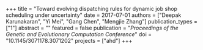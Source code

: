 +++
title = "Toward evolving dispatching rules for dynamic job shop scheduling under uncertainty"
date = 2017-07-01
authors = ["Deepak Karunakaran", "Yi Mei", "Gang Chen", "Mengjie Zhang"]
publication_types = ["1"]
abstract = ""
featured = false
publication = "*Proceedings of the Genetic and Evolutionary Computation Conference*"
doi = "10.1145/3071178.3071202"
projects = ["ahd"]
+++

